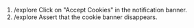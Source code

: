 1. /explore Click on "Accept Cookies" in the notification banner.
2. /explore Assert that the cookie banner disappears.